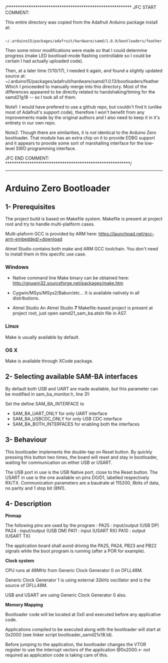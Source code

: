 /*********************************************************
JFC START COMMENT: 

This entire directory was copied from the Adafruit Arduino package install at:

     ~/.arduino15/packages/adafruit/hardware/samd/1.0.9/bootloaders/feather
     
Then some minor modifications were made so that I could determine progress (make LED
bootload-mode flashing controllable so I could be certain I had actually uploaded code).

Then, at a later time (1/10/17), I needed it again, and found a slightly updated
source at:
     ~/.arduino15/packages/adafruit/hardware/samd/1.0.13/bootloaders/feather
Which I proceeded to manually merge into this directory.  Most of the differences
appeared to be directly related to handshaking/timing for the samd21g18 -- so I took all of them.



Note1: I would have prefered to use a github repo, but couldn't find it (unlike most of Adafruit's support code),
therefore I won't benefit from any improvements made by the original authors and I also need to keep it in it's
entirety in our own repo.

Note2: Though there are similarities, it is *not* identical to the Arduino Zero bootloader.  That module has
an extra chip on it to provide EDBG support and it appears to provide some sort of marshalling interface for
the low-level SWD programming interface.

JFC END COMMENT: 
*********************************************************/


------------------------------------------------
# Arduino Zero Bootloader

## 1- Prerequisites

The project build is based on Makefile system.
Makefile is present at project root and try to handle multi-platform cases.

Multi-plaform GCC is provided by ARM here: https://launchpad.net/gcc-arm-embedded/+download

Atmel Studio contains both make and ARM GCC toolchain. You don't need to install them in this specific use case.

### Windows

* Native command line
Make binary can be obtained here: http://gnuwin32.sourceforge.net/packages/make.htm

* Cygwin/MSys/MSys2/Babun/etc...
It is available natively in all distributions.

* Atmel Studio
An Atmel Studio **7** Makefile-based project is present at project root, just open samd21_sam_ba.atsln file in AS7.

### Linux

Make is usually available by default.

### OS X

Make is available through XCode package.


## 2- Selecting available SAM-BA interfaces

By default both USB and UART are made available, but this parameter can be modified in sam_ba_monitor.h, line 31:

Set the define SAM_BA_INTERFACE to
* SAM_BA_UART_ONLY for only UART interface
* SAM_BA_USBCDC_ONLY for only USB CDC interface
* SAM_BA_BOTH_INTERFACES for enabling both the interfaces

## 3- Behaviour

This bootloader implements the double-tap on Reset button.
By quickly pressing this button two times, the board will reset and stay in bootloader, waiting for communication on either USB or USART.

The USB port in use is the USB Native port, close to the Reset button.
The USART in use is the one available on pins D0/D1, labelled respectively RX/TX. Communication parameters are a baudrate at 115200, 8bits of data, no parity and 1 stop bit (8N1).

## 4- Description

**Pinmap**

The following pins are used by the program :
PA25 : input/output (USB DP)
PA24 : input/output (USB DM)
PA11 : input (USART RX)
PA10 : output (USART TX)

The application board shall avoid driving the PA25, PA24, PB23 and PB22 signals while the boot program is running (after a POR for example).

**Clock system**

CPU runs at 48MHz from Generic Clock Generator 0 on DFLL48M.

Generic Clock Generator 1 is using external 32kHz oscillator and is the source of DFLL48M.

USB and USART are using Generic Clock Generator 0 also.

**Memory Mapping**

Bootloader code will be located at 0x0 and executed before any applicative code.

Applications compiled to be executed along with the bootloader will start at 0x2000 (see linker script bootloader_samd21x18.ld).

Before jumping to the application, the bootloader changes the VTOR register to use the interrupt vectors of the application @0x2000.<- not required as application code is taking care of this.
